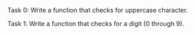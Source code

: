 Task 0: Write a function that checks for uppercase character.

Task 1: Write a function that checks for a digit (0 through 9).
